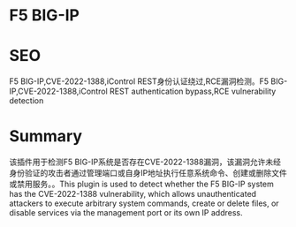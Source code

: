 # F5 BIG-IP
# SEO
F5 BIG-IP,CVE-2022-1388,iControl REST身份认证绕过,RCE漏洞检测。F5 BIG-IP,CVE-2022-1388,iControl REST authentication bypass,RCE vulnerability detection
# Summary
该插件用于检测F5 BIG-IP系统是否存在CVE-2022-1388漏洞，该漏洞允许未经身份验证的攻击者通过管理端口或自身IP地址执行任意系统命令、创建或删除文件或禁用服务。。This plugin is used to detect whether the F5 BIG-IP system has the CVE-2022-1388 vulnerability, which allows unauthenticated attackers to execute arbitrary system commands, create or delete files, or disable services via the management port or its own IP address.

